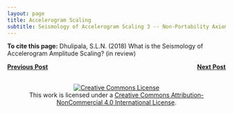 ```yaml
---
layout: page
title: Accelerogram Scaling
subtitle: Seismology of Accelerogram Scaling 3 -- Non-Portability Axiom and Scaled Accelerogram Recording Location
---
```

  


**To cite this page:** Dhulipala, S.L.N. (2018) What is the Seismology of Accelerogram Amplitude Scaling? (in review)

<p style="text-align:left;">
<a href="https://somu15.github.io/Blogs/PBEE/Acc_Sca_2/"><b>Previous Post</b></a>
<span style="float:right;"><a href="https://somu15.github.io/Blogs/PBEE/Acc_Sca_4/"><b>Next Post</b></a></span>
</p>
<br>
<center><a rel="license" href="http://creativecommons.org/licenses/by-nc/4.0/"><img alt="Creative Commons License" style="border-width:0" src="https://i.creativecommons.org/l/by-nc/4.0/88x31.png" /></a><br />This work is licensed under a <a rel="license" href="http://creativecommons.org/licenses/by-nc/4.0/">Creative Commons Attribution-NonCommercial 4.0 International License</a>.</center>
